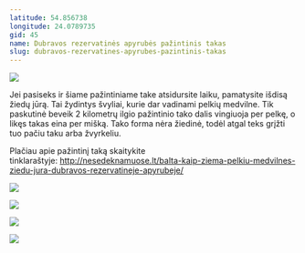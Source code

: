 ```yaml
---
latitude: 54.856738
longitude: 24.0789735
gid: 45
name: Dubravos rezervatinės apyrubės pažintinis takas
slug: dubravos-rezervatines-apyrubes-pazintinis-takas
---
```

![](https://doc-04-ag-mymaps.googleusercontent.com/untrusted/hostedimage/ihucu48q9m5s1hftel5u85tfdc/5vlsld3gmn423altmqrve41mtk/1641717000000/-WPmm_dsOCr8C_2Ftfdhs7CzXYdOD0wc/*/6AIsG_vYq-l4J_80ryrYhRklO8vIOVEoFfoQPOYpP18NdXbAxpmphLn2PJhexFDou_6ylWWb4FzFR2z_hNGlbWswfy7kV00pyPzHYS86uGip9M4rqRRz0-TTZzZ5XceaYqmbJNKQGhduSyi5yDM1515uaxQAM6KFZUTclMgUxtVuq2LgOjQ0jlERXj0Tx61JTdw?session=0&fife)  
  
Jei pasiseks ir šiame pažintiniame take atsidursite laiku, pamatysite išdisą žiedų jūrą. Tai žydintys švyliai, kurie dar vadinami pelkių medvilne. Tik paskutinė beveik 2 kilometrų ilgio pažintinio tako dalis vingiuoja per pelkę, o likęs takas eina per mišką. Tako forma nėra žiedinė, todėl atgal teks grįžti tuo pačiu taku arba žvyrkeliu.  
  
Plačiau apie pažintinį taką skaitykite tinklaraštyje: http://nesedeknamuose.lt/balta-kaip-ziema-pelkiu-medvilnes-ziedu-jura-dubravos-rezervatineje-apyrubeje/  
  
![](https://doc-00-ag-mymaps.googleusercontent.com/untrusted/hostedimage/ihucu48q9m5s1hftel5u85tfdc/of6g264m744td8c11tpnu0o81s/1641717000000/-WPmm_dsOCr8C_2Ftfdhs7CzXYdOD0wc/*/6AIsG_vZKvsEiiKuUCDfWUcsxHgXehl9-3QE5PEQ3x625_4TQuz6xjsFqoxbt1jG0LJ9xnVhYiexlC5ZLs5A2e9Xn6A_c-GLA3akLntFDt9CPj6Q53qNRT9Y0OKdw6poFPoCRdc4UWmgtyOsqboK84SG-NVkKHAwLnN1DrprRUfpUeU561zgG2EqOkWDU2hSlRg?session=0&fife)  
  
![](https://doc-0k-ag-mymaps.googleusercontent.com/untrusted/hostedimage/ihucu48q9m5s1hftel5u85tfdc/fhkr84sjfo9gpvq1cm4e0hbc84/1641717000000/-WPmm_dsOCr8C_2Ftfdhs7CzXYdOD0wc/*/6AIsG_vbf1tgOErC47enqZMIFVrZsDdNDa4WMArhPn7TmlzSDfVqbSoEGD4jwYq1eLZwpMAk1Th1cpM5-9zYlp86lTr-TFx9U2qoVlILNWGGJxZ5mCC45nbHCf8FQjNE4IGLwnDEIJLf4JRJ3Ud1Hu6_U-wFpGGiaBunMGrYkfhn1BOT1bmNwrRFPmC6x8aAfeg?session=0&fife)  
  
![](https://doc-14-ag-mymaps.googleusercontent.com/untrusted/hostedimage/ihucu48q9m5s1hftel5u85tfdc/2snh545b33kjmr96c5pt5u14hk/1641717000000/-WPmm_dsOCr8C_2Ftfdhs7CzXYdOD0wc/*/6AIsG_vbXTxHFkFsmWlV3VBdMnVsewXt7ZHZBMPjUv-PvCQDaVAOEq4Mn7aQYmma0LWCsLR9Iq3MyYKbnlg80tyZR6Q7KsSducNwcSg9WE3NNLRnjO-npW1nvIilFvhWz5A85tslj_no1uux51D5Vdc55tM9E0zZVHASzeocleaimx7sdlv5RmMKzPePFE78IJQ?session=0&fife)  
  
![](https://doc-08-ag-mymaps.googleusercontent.com/untrusted/hostedimage/ihucu48q9m5s1hftel5u85tfdc/h2mmvv7sbr2a5fa11vrckrdrv8/1641717000000/-WPmm_dsOCr8C_2Ftfdhs7CzXYdOD0wc/*/6AIsG_vZYU-jzZnCDgQYRgUjS0aG5YqsXM0P5mRLyu2FFfUQ1Q7nlkW4R4uS1XXg1mizGRoJ8ZqnViP9JAE1AGgkPxI4dtAaQHCN4bc63o5_WC0bnFtQAV2Myko8Ww_-R2JzknfIJ3Gy-fqNBnTYZzD6SKGPiDnjyluPXfnss_OhOq3ZUsNaFxnKk5ezyh0wquA?session=0&fife)
